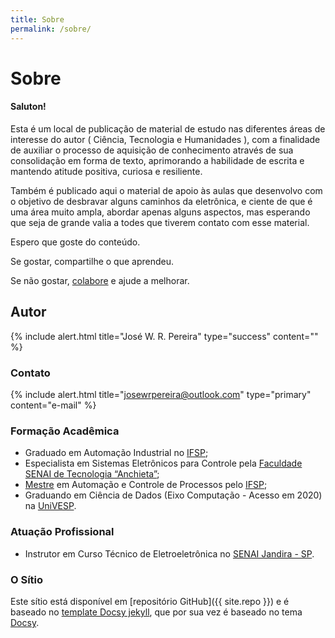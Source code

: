 ```yaml
---
title: Sobre
permalink: /sobre/
---
```


# Sobre

#### Saluton!

Esta é um local de publicação de material de estudo nas diferentes áreas de interesse do autor ( Ciência, Tecnologia e Humanidades ), com a finalidade de auxiliar o processo de aquisição de conhecimento através de sua consolidação em forma de texto, aprimorando a habilidade de escrita e mantendo atitude positiva, curiosa e resiliente.

Também é publicado aqui o material de apoio às aulas que desenvolvo com o objetivo de desbravar alguns caminhos da eletrônica, e ciente de que é uma área muito ampla, abordar apenas alguns aspectos, mas esperando que seja de grande valia a todes que tiverem contato com esse material.

Espero que goste do conteúdo.

Se gostar, compartilhe o que aprendeu.

Se não gostar, [colabore]( {{site.baseurl}}/sobre/#contato) e ajude a melhorar.

## Autor

{% include alert.html
  title="José W. R. Pereira"
  type="success"
  content=""
%}

### Contato

{% include alert.html
  title="josewrpereira@outlook.com"
  type="primary"
  content="e-mail"
%}




### Formação Acadêmica

* Graduado em Automação Industrial no [IFSP](https://spo.ifsp.edu.br/automacao-industrial);
* Especialista em Sistemas Eletrônicos para Controle pela [Faculdade SENAI de Tecnologia “Anchieta”](https://faculdades.sp.senai.br/sistemas-eletronicos-para-controle);
* [Mestre](https://github.com/JoseWRPereira/dissertacaoACP/blob/master/cap.pdf?raw=true) em Automação e Controle de Processos pelo [IFSP](https://spo.ifsp.edu.br/pos-graduacao?id=268);
* Graduando em Ciência de Dados (Eixo Computação - Acesso em 2020) na [UniVESP](https://univesp.br/cursos/bacharel-em-ciencia-de-dados).

### Atuação Profissional

* Instrutor em Curso Técnico de Eletroeletrônica no [SENAI Jandira - SP](https://jandira.sp.senai.br/curso/76652/127/tecnico-de-eletroeletronica).

### O Sítio

Este sítio está disponível em [repositório GitHub]({{ site.repo }}) e
é baseado no [template Docsy jekyll](https://vsoch.github.com/docsy-jekyll/), que por sua vez é baseado no tema  [Docsy](https://github.com/google/docsy).
